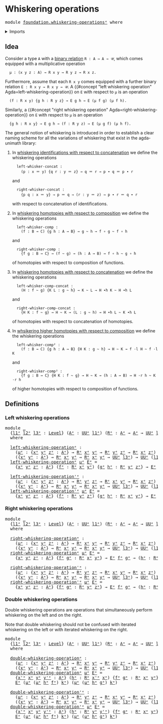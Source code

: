 # Whiskering operations

<pre class="Agda"><a id="34" class="Keyword">module</a> <a id="41" href="foundation.whiskering-operations%25E1%25B5%2589.html" class="Module">foundation.whiskering-operationsᵉ</a> <a id="75" class="Keyword">where</a>
</pre>
<details><summary>Imports</summary>

<pre class="Agda"><a id="131" class="Keyword">open</a> <a id="136" class="Keyword">import</a> <a id="143" href="foundation.universe-levels%25E1%25B5%2589.html" class="Module">foundation.universe-levelsᵉ</a>
</pre>
</details>

## Idea

Consider a type `A` with a [binary relation](foundation.binary-relations.md)
`R : A → A → 𝒰`, which comes equipped with a multiplicative operation

```text
  μ : (x y z : A) → R x y → R y z → R x z.
```

Furthermore, assume that each `R x y` comes equipped with a further binary
relation `E : R x y → R x y → 𝒰`. A
{{#concept "left whiskering operation" Agda=left-whiskering-operation}} on `E`
with respect to `μ` is an operation

```text
  (f : R x y) {g h : R y z} → E g h → E (μ f g) (μ f h).
```

Similarly, a
{{#concept "right whiskering operation" Agda=right-whiskering-operation}} on `E`
with respect to `μ` is an operation

```text
  {g h : R x y} → E g h → (f : R y z) → E (μ g f) (μ h f).
```

The general notion of whiskering is introduced in order to establish a clear
naming scheme for all the variations of whiskering that exist in the
agda-unimath library:

1. In
   [whiskering identifications with respect to concatenation](foundation.whiskering-identifications-concatenation.md)
   we define the whiskering operations

   ```text
     left-whisker-concat :
       (p : x ＝ y) {q r : y ＝ z} → q ＝ r → p ∙ q ＝ p ∙ r
   ```

   and

   ```text
     right-whisker-concat :
       {p q : x ＝ y} → p ＝ q → (r : y ＝ z) → p ∙ r ＝ q ∙ r
   ```

   with respect to concatenation of identifications.

2. In
   [whiskering homotopies with respect to composition](foundation.whiskering-homotopies-composition.md)
   we define the whiskering operations

   ```text
     left-whisker-comp :
       (f : B → C) {g h : A → B} → g ~ h → f ∘ g ~ f ∘ h
   ```

   and

   ```text
     right-whisker-comp :
       {f g : B → C} → (f ~ g) → (h : A → B) → f ∘ h ~ g ∘ h
   ```

   of homotopies with respect to composition of functions.

3. In
   [whiskering homotopies with respect to concatenation](foundation.whiskering-homotopies-concatenation.md)
   we define the whiskering operations

   ```text
     left-whisker-comp-concat :
       (H : f ~ g) {K L : g ~ h} → K ~ L → H ∙h K ~ H ∙h L
   ```

   and

   ```text
     right-whisker-comp-concat :
       {H K : f ~ g} → H ~ K → (L : g ~ h) → H ∙h L ~ K ∙h L
   ```

   of homotopies with respect to concatenation of homotopies.

4. In
   [whsikering higher homotopies with respect to composition](foundation.whiskering-higher-homotopies-composition.md)
   we define the whiskering operations

   ```text
     left-whisker-comp² :
       (f : B → C) {g h : A → B} {H K : g ~ h} → H ~ K → f ·l H ~ f ·l K
   ```

   and

   ```text
     right-whisker-comp² :
       {f g : B → C} {H K : f ~ g} → H ~ K → (h : A → B) → H ·r h ~ K ·r h
   ```

   of higher homotopies with respect to composition of functions.

## Definitions

### Left whiskering operations

<pre class="Agda"><a id="2912" class="Keyword">module</a> <a id="2919" href="foundation.whiskering-operations%25E1%25B5%2589.html#2919" class="Module">_</a>
  <a id="2923" class="Symbol">{</a><a id="2924" href="foundation.whiskering-operations%25E1%25B5%2589.html#2924" class="Bound">l1ᵉ</a> <a id="2928" href="foundation.whiskering-operations%25E1%25B5%2589.html#2928" class="Bound">l2ᵉ</a> <a id="2932" href="foundation.whiskering-operations%25E1%25B5%2589.html#2932" class="Bound">l3ᵉ</a> <a id="2936" class="Symbol">:</a> <a id="2938" href="Agda.Primitive.html#742" class="Postulate">Level</a><a id="2943" class="Symbol">}</a> <a id="2945" class="Symbol">(</a><a id="2946" href="foundation.whiskering-operations%25E1%25B5%2589.html#2946" class="Bound">Aᵉ</a> <a id="2949" class="Symbol">:</a> <a id="2951" href="Agda.Primitive.html#429" class="Primitive">UUᵉ</a> <a id="2955" href="foundation.whiskering-operations%25E1%25B5%2589.html#2924" class="Bound">l1ᵉ</a><a id="2958" class="Symbol">)</a> <a id="2960" class="Symbol">(</a><a id="2961" href="foundation.whiskering-operations%25E1%25B5%2589.html#2961" class="Bound">Rᵉ</a> <a id="2964" class="Symbol">:</a> <a id="2966" href="foundation.whiskering-operations%25E1%25B5%2589.html#2946" class="Bound">Aᵉ</a> <a id="2969" class="Symbol">→</a> <a id="2971" href="foundation.whiskering-operations%25E1%25B5%2589.html#2946" class="Bound">Aᵉ</a> <a id="2974" class="Symbol">→</a> <a id="2976" href="Agda.Primitive.html#429" class="Primitive">UUᵉ</a> <a id="2980" href="foundation.whiskering-operations%25E1%25B5%2589.html#2928" class="Bound">l2ᵉ</a><a id="2983" class="Symbol">)</a>
  <a id="2987" class="Keyword">where</a>

  <a id="2996" href="foundation.whiskering-operations%25E1%25B5%2589.html#2996" class="Function">left-whiskering-operationᵉ</a> <a id="3023" class="Symbol">:</a>
    <a id="3029" class="Symbol">(</a><a id="3030" href="foundation.whiskering-operations%25E1%25B5%2589.html#3030" class="Bound">μᵉ</a> <a id="3033" class="Symbol">:</a> <a id="3035" class="Symbol">{</a><a id="3036" href="foundation.whiskering-operations%25E1%25B5%2589.html#3036" class="Bound">xᵉ</a> <a id="3039" href="foundation.whiskering-operations%25E1%25B5%2589.html#3039" class="Bound">yᵉ</a> <a id="3042" href="foundation.whiskering-operations%25E1%25B5%2589.html#3042" class="Bound">zᵉ</a> <a id="3045" class="Symbol">:</a> <a id="3047" href="foundation.whiskering-operations%25E1%25B5%2589.html#2946" class="Bound">Aᵉ</a><a id="3049" class="Symbol">}</a> <a id="3051" class="Symbol">→</a> <a id="3053" href="foundation.whiskering-operations%25E1%25B5%2589.html#2961" class="Bound">Rᵉ</a> <a id="3056" href="foundation.whiskering-operations%25E1%25B5%2589.html#3036" class="Bound">xᵉ</a> <a id="3059" href="foundation.whiskering-operations%25E1%25B5%2589.html#3039" class="Bound">yᵉ</a> <a id="3062" class="Symbol">→</a> <a id="3064" href="foundation.whiskering-operations%25E1%25B5%2589.html#2961" class="Bound">Rᵉ</a> <a id="3067" href="foundation.whiskering-operations%25E1%25B5%2589.html#3039" class="Bound">yᵉ</a> <a id="3070" href="foundation.whiskering-operations%25E1%25B5%2589.html#3042" class="Bound">zᵉ</a> <a id="3073" class="Symbol">→</a> <a id="3075" href="foundation.whiskering-operations%25E1%25B5%2589.html#2961" class="Bound">Rᵉ</a> <a id="3078" href="foundation.whiskering-operations%25E1%25B5%2589.html#3036" class="Bound">xᵉ</a> <a id="3081" href="foundation.whiskering-operations%25E1%25B5%2589.html#3042" class="Bound">zᵉ</a><a id="3083" class="Symbol">)</a> <a id="3085" class="Symbol">→</a>
    <a id="3091" class="Symbol">({</a><a id="3093" href="foundation.whiskering-operations%25E1%25B5%2589.html#3093" class="Bound">xᵉ</a> <a id="3096" href="foundation.whiskering-operations%25E1%25B5%2589.html#3096" class="Bound">yᵉ</a> <a id="3099" class="Symbol">:</a> <a id="3101" href="foundation.whiskering-operations%25E1%25B5%2589.html#2946" class="Bound">Aᵉ</a><a id="3103" class="Symbol">}</a> <a id="3105" class="Symbol">→</a> <a id="3107" href="foundation.whiskering-operations%25E1%25B5%2589.html#2961" class="Bound">Rᵉ</a> <a id="3110" href="foundation.whiskering-operations%25E1%25B5%2589.html#3093" class="Bound">xᵉ</a> <a id="3113" href="foundation.whiskering-operations%25E1%25B5%2589.html#3096" class="Bound">yᵉ</a> <a id="3116" class="Symbol">→</a> <a id="3118" href="foundation.whiskering-operations%25E1%25B5%2589.html#2961" class="Bound">Rᵉ</a> <a id="3121" href="foundation.whiskering-operations%25E1%25B5%2589.html#3093" class="Bound">xᵉ</a> <a id="3124" href="foundation.whiskering-operations%25E1%25B5%2589.html#3096" class="Bound">yᵉ</a> <a id="3127" class="Symbol">→</a> <a id="3129" href="Agda.Primitive.html#429" class="Primitive">UUᵉ</a> <a id="3133" href="foundation.whiskering-operations%25E1%25B5%2589.html#2932" class="Bound">l3ᵉ</a><a id="3136" class="Symbol">)</a> <a id="3138" class="Symbol">→</a> <a id="3140" href="Agda.Primitive.html#429" class="Primitive">UUᵉ</a> <a id="3144" class="Symbol">(</a><a id="3145" href="foundation.whiskering-operations%25E1%25B5%2589.html#2924" class="Bound">l1ᵉ</a> <a id="3149" href="Agda.Primitive.html#961" class="Primitive Operator">⊔</a> <a id="3151" href="foundation.whiskering-operations%25E1%25B5%2589.html#2928" class="Bound">l2ᵉ</a> <a id="3155" href="Agda.Primitive.html#961" class="Primitive Operator">⊔</a> <a id="3157" href="foundation.whiskering-operations%25E1%25B5%2589.html#2932" class="Bound">l3ᵉ</a><a id="3160" class="Symbol">)</a>
  <a id="3164" href="foundation.whiskering-operations%25E1%25B5%2589.html#2996" class="Function">left-whiskering-operationᵉ</a> <a id="3191" href="foundation.whiskering-operations%25E1%25B5%2589.html#3191" class="Bound">μᵉ</a> <a id="3194" href="foundation.whiskering-operations%25E1%25B5%2589.html#3194" class="Bound">Eᵉ</a> <a id="3197" class="Symbol">=</a>
    <a id="3203" class="Symbol">{</a><a id="3204" href="foundation.whiskering-operations%25E1%25B5%2589.html#3204" class="Bound">xᵉ</a> <a id="3207" href="foundation.whiskering-operations%25E1%25B5%2589.html#3207" class="Bound">yᵉ</a> <a id="3210" href="foundation.whiskering-operations%25E1%25B5%2589.html#3210" class="Bound">zᵉ</a> <a id="3213" class="Symbol">:</a> <a id="3215" href="foundation.whiskering-operations%25E1%25B5%2589.html#2946" class="Bound">Aᵉ</a><a id="3217" class="Symbol">}</a> <a id="3219" class="Symbol">(</a><a id="3220" href="foundation.whiskering-operations%25E1%25B5%2589.html#3220" class="Bound">fᵉ</a> <a id="3223" class="Symbol">:</a> <a id="3225" href="foundation.whiskering-operations%25E1%25B5%2589.html#2961" class="Bound">Rᵉ</a> <a id="3228" href="foundation.whiskering-operations%25E1%25B5%2589.html#3204" class="Bound">xᵉ</a> <a id="3231" href="foundation.whiskering-operations%25E1%25B5%2589.html#3207" class="Bound">yᵉ</a><a id="3233" class="Symbol">)</a> <a id="3235" class="Symbol">{</a><a id="3236" href="foundation.whiskering-operations%25E1%25B5%2589.html#3236" class="Bound">gᵉ</a> <a id="3239" href="foundation.whiskering-operations%25E1%25B5%2589.html#3239" class="Bound">hᵉ</a> <a id="3242" class="Symbol">:</a> <a id="3244" href="foundation.whiskering-operations%25E1%25B5%2589.html#2961" class="Bound">Rᵉ</a> <a id="3247" href="foundation.whiskering-operations%25E1%25B5%2589.html#3207" class="Bound">yᵉ</a> <a id="3250" href="foundation.whiskering-operations%25E1%25B5%2589.html#3210" class="Bound">zᵉ</a><a id="3252" class="Symbol">}</a> <a id="3254" class="Symbol">→</a> <a id="3256" href="foundation.whiskering-operations%25E1%25B5%2589.html#3194" class="Bound">Eᵉ</a> <a id="3259" href="foundation.whiskering-operations%25E1%25B5%2589.html#3236" class="Bound">gᵉ</a> <a id="3262" href="foundation.whiskering-operations%25E1%25B5%2589.html#3239" class="Bound">hᵉ</a> <a id="3265" class="Symbol">→</a> <a id="3267" href="foundation.whiskering-operations%25E1%25B5%2589.html#3194" class="Bound">Eᵉ</a> <a id="3270" class="Symbol">(</a><a id="3271" href="foundation.whiskering-operations%25E1%25B5%2589.html#3191" class="Bound">μᵉ</a> <a id="3274" href="foundation.whiskering-operations%25E1%25B5%2589.html#3220" class="Bound">fᵉ</a> <a id="3277" href="foundation.whiskering-operations%25E1%25B5%2589.html#3236" class="Bound">gᵉ</a><a id="3279" class="Symbol">)</a> <a id="3281" class="Symbol">(</a><a id="3282" href="foundation.whiskering-operations%25E1%25B5%2589.html#3191" class="Bound">μᵉ</a> <a id="3285" href="foundation.whiskering-operations%25E1%25B5%2589.html#3220" class="Bound">fᵉ</a> <a id="3288" href="foundation.whiskering-operations%25E1%25B5%2589.html#3239" class="Bound">hᵉ</a><a id="3290" class="Symbol">)</a>

  <a id="3295" href="foundation.whiskering-operations%25E1%25B5%2589.html#3295" class="Function">left-whiskering-operation&#39;ᵉ</a> <a id="3323" class="Symbol">:</a>
    <a id="3329" class="Symbol">(</a><a id="3330" href="foundation.whiskering-operations%25E1%25B5%2589.html#3330" class="Bound">μᵉ</a> <a id="3333" class="Symbol">:</a> <a id="3335" class="Symbol">{</a><a id="3336" href="foundation.whiskering-operations%25E1%25B5%2589.html#3336" class="Bound">xᵉ</a> <a id="3339" href="foundation.whiskering-operations%25E1%25B5%2589.html#3339" class="Bound">yᵉ</a> <a id="3342" href="foundation.whiskering-operations%25E1%25B5%2589.html#3342" class="Bound">zᵉ</a> <a id="3345" class="Symbol">:</a> <a id="3347" href="foundation.whiskering-operations%25E1%25B5%2589.html#2946" class="Bound">Aᵉ</a><a id="3349" class="Symbol">}</a> <a id="3351" class="Symbol">→</a> <a id="3353" href="foundation.whiskering-operations%25E1%25B5%2589.html#2961" class="Bound">Rᵉ</a> <a id="3356" href="foundation.whiskering-operations%25E1%25B5%2589.html#3339" class="Bound">yᵉ</a> <a id="3359" href="foundation.whiskering-operations%25E1%25B5%2589.html#3342" class="Bound">zᵉ</a> <a id="3362" class="Symbol">→</a> <a id="3364" href="foundation.whiskering-operations%25E1%25B5%2589.html#2961" class="Bound">Rᵉ</a> <a id="3367" href="foundation.whiskering-operations%25E1%25B5%2589.html#3336" class="Bound">xᵉ</a> <a id="3370" href="foundation.whiskering-operations%25E1%25B5%2589.html#3339" class="Bound">yᵉ</a> <a id="3373" class="Symbol">→</a> <a id="3375" href="foundation.whiskering-operations%25E1%25B5%2589.html#2961" class="Bound">Rᵉ</a> <a id="3378" href="foundation.whiskering-operations%25E1%25B5%2589.html#3336" class="Bound">xᵉ</a> <a id="3381" href="foundation.whiskering-operations%25E1%25B5%2589.html#3342" class="Bound">zᵉ</a><a id="3383" class="Symbol">)</a> <a id="3385" class="Symbol">→</a>
    <a id="3391" class="Symbol">({</a><a id="3393" href="foundation.whiskering-operations%25E1%25B5%2589.html#3393" class="Bound">xᵉ</a> <a id="3396" href="foundation.whiskering-operations%25E1%25B5%2589.html#3396" class="Bound">yᵉ</a> <a id="3399" class="Symbol">:</a> <a id="3401" href="foundation.whiskering-operations%25E1%25B5%2589.html#2946" class="Bound">Aᵉ</a><a id="3403" class="Symbol">}</a> <a id="3405" class="Symbol">→</a> <a id="3407" href="foundation.whiskering-operations%25E1%25B5%2589.html#2961" class="Bound">Rᵉ</a> <a id="3410" href="foundation.whiskering-operations%25E1%25B5%2589.html#3393" class="Bound">xᵉ</a> <a id="3413" href="foundation.whiskering-operations%25E1%25B5%2589.html#3396" class="Bound">yᵉ</a> <a id="3416" class="Symbol">→</a> <a id="3418" href="foundation.whiskering-operations%25E1%25B5%2589.html#2961" class="Bound">Rᵉ</a> <a id="3421" href="foundation.whiskering-operations%25E1%25B5%2589.html#3393" class="Bound">xᵉ</a> <a id="3424" href="foundation.whiskering-operations%25E1%25B5%2589.html#3396" class="Bound">yᵉ</a> <a id="3427" class="Symbol">→</a> <a id="3429" href="Agda.Primitive.html#429" class="Primitive">UUᵉ</a> <a id="3433" href="foundation.whiskering-operations%25E1%25B5%2589.html#2932" class="Bound">l3ᵉ</a><a id="3436" class="Symbol">)</a> <a id="3438" class="Symbol">→</a> <a id="3440" href="Agda.Primitive.html#429" class="Primitive">UUᵉ</a> <a id="3444" class="Symbol">(</a><a id="3445" href="foundation.whiskering-operations%25E1%25B5%2589.html#2924" class="Bound">l1ᵉ</a> <a id="3449" href="Agda.Primitive.html#961" class="Primitive Operator">⊔</a> <a id="3451" href="foundation.whiskering-operations%25E1%25B5%2589.html#2928" class="Bound">l2ᵉ</a> <a id="3455" href="Agda.Primitive.html#961" class="Primitive Operator">⊔</a> <a id="3457" href="foundation.whiskering-operations%25E1%25B5%2589.html#2932" class="Bound">l3ᵉ</a><a id="3460" class="Symbol">)</a>
  <a id="3464" href="foundation.whiskering-operations%25E1%25B5%2589.html#3295" class="Function">left-whiskering-operation&#39;ᵉ</a> <a id="3492" href="foundation.whiskering-operations%25E1%25B5%2589.html#3492" class="Bound">μᵉ</a> <a id="3495" href="foundation.whiskering-operations%25E1%25B5%2589.html#3495" class="Bound">Eᵉ</a> <a id="3498" class="Symbol">=</a>
    <a id="3504" class="Symbol">{</a><a id="3505" href="foundation.whiskering-operations%25E1%25B5%2589.html#3505" class="Bound">xᵉ</a> <a id="3508" href="foundation.whiskering-operations%25E1%25B5%2589.html#3508" class="Bound">yᵉ</a> <a id="3511" href="foundation.whiskering-operations%25E1%25B5%2589.html#3511" class="Bound">zᵉ</a> <a id="3514" class="Symbol">:</a> <a id="3516" href="foundation.whiskering-operations%25E1%25B5%2589.html#2946" class="Bound">Aᵉ</a><a id="3518" class="Symbol">}</a> <a id="3520" class="Symbol">(</a><a id="3521" href="foundation.whiskering-operations%25E1%25B5%2589.html#3521" class="Bound">fᵉ</a> <a id="3524" class="Symbol">:</a> <a id="3526" href="foundation.whiskering-operations%25E1%25B5%2589.html#2961" class="Bound">Rᵉ</a> <a id="3529" href="foundation.whiskering-operations%25E1%25B5%2589.html#3508" class="Bound">yᵉ</a> <a id="3532" href="foundation.whiskering-operations%25E1%25B5%2589.html#3511" class="Bound">zᵉ</a><a id="3534" class="Symbol">)</a> <a id="3536" class="Symbol">{</a><a id="3537" href="foundation.whiskering-operations%25E1%25B5%2589.html#3537" class="Bound">gᵉ</a> <a id="3540" href="foundation.whiskering-operations%25E1%25B5%2589.html#3540" class="Bound">hᵉ</a> <a id="3543" class="Symbol">:</a> <a id="3545" href="foundation.whiskering-operations%25E1%25B5%2589.html#2961" class="Bound">Rᵉ</a> <a id="3548" href="foundation.whiskering-operations%25E1%25B5%2589.html#3505" class="Bound">xᵉ</a> <a id="3551" href="foundation.whiskering-operations%25E1%25B5%2589.html#3508" class="Bound">yᵉ</a><a id="3553" class="Symbol">}</a> <a id="3555" class="Symbol">→</a> <a id="3557" href="foundation.whiskering-operations%25E1%25B5%2589.html#3495" class="Bound">Eᵉ</a> <a id="3560" href="foundation.whiskering-operations%25E1%25B5%2589.html#3537" class="Bound">gᵉ</a> <a id="3563" href="foundation.whiskering-operations%25E1%25B5%2589.html#3540" class="Bound">hᵉ</a> <a id="3566" class="Symbol">→</a> <a id="3568" href="foundation.whiskering-operations%25E1%25B5%2589.html#3495" class="Bound">Eᵉ</a> <a id="3571" class="Symbol">(</a><a id="3572" href="foundation.whiskering-operations%25E1%25B5%2589.html#3492" class="Bound">μᵉ</a> <a id="3575" href="foundation.whiskering-operations%25E1%25B5%2589.html#3521" class="Bound">fᵉ</a> <a id="3578" href="foundation.whiskering-operations%25E1%25B5%2589.html#3537" class="Bound">gᵉ</a><a id="3580" class="Symbol">)</a> <a id="3582" class="Symbol">(</a><a id="3583" href="foundation.whiskering-operations%25E1%25B5%2589.html#3492" class="Bound">μᵉ</a> <a id="3586" href="foundation.whiskering-operations%25E1%25B5%2589.html#3521" class="Bound">fᵉ</a> <a id="3589" href="foundation.whiskering-operations%25E1%25B5%2589.html#3540" class="Bound">hᵉ</a><a id="3591" class="Symbol">)</a>
</pre>
### Right whiskering operations

<pre class="Agda"><a id="3639" class="Keyword">module</a> <a id="3646" href="foundation.whiskering-operations%25E1%25B5%2589.html#3646" class="Module">_</a>
  <a id="3650" class="Symbol">{</a><a id="3651" href="foundation.whiskering-operations%25E1%25B5%2589.html#3651" class="Bound">l1ᵉ</a> <a id="3655" href="foundation.whiskering-operations%25E1%25B5%2589.html#3655" class="Bound">l2ᵉ</a> <a id="3659" href="foundation.whiskering-operations%25E1%25B5%2589.html#3659" class="Bound">l3ᵉ</a> <a id="3663" class="Symbol">:</a> <a id="3665" href="Agda.Primitive.html#742" class="Postulate">Level</a><a id="3670" class="Symbol">}</a> <a id="3672" class="Symbol">(</a><a id="3673" href="foundation.whiskering-operations%25E1%25B5%2589.html#3673" class="Bound">Aᵉ</a> <a id="3676" class="Symbol">:</a> <a id="3678" href="Agda.Primitive.html#429" class="Primitive">UUᵉ</a> <a id="3682" href="foundation.whiskering-operations%25E1%25B5%2589.html#3651" class="Bound">l1ᵉ</a><a id="3685" class="Symbol">)</a> <a id="3687" class="Symbol">(</a><a id="3688" href="foundation.whiskering-operations%25E1%25B5%2589.html#3688" class="Bound">Rᵉ</a> <a id="3691" class="Symbol">:</a> <a id="3693" href="foundation.whiskering-operations%25E1%25B5%2589.html#3673" class="Bound">Aᵉ</a> <a id="3696" class="Symbol">→</a> <a id="3698" href="foundation.whiskering-operations%25E1%25B5%2589.html#3673" class="Bound">Aᵉ</a> <a id="3701" class="Symbol">→</a> <a id="3703" href="Agda.Primitive.html#429" class="Primitive">UUᵉ</a> <a id="3707" href="foundation.whiskering-operations%25E1%25B5%2589.html#3655" class="Bound">l2ᵉ</a><a id="3710" class="Symbol">)</a>
  <a id="3714" class="Keyword">where</a>

  <a id="3723" href="foundation.whiskering-operations%25E1%25B5%2589.html#3723" class="Function">right-whiskering-operationᵉ</a> <a id="3751" class="Symbol">:</a>
    <a id="3757" class="Symbol">(</a><a id="3758" href="foundation.whiskering-operations%25E1%25B5%2589.html#3758" class="Bound">μᵉ</a> <a id="3761" class="Symbol">:</a> <a id="3763" class="Symbol">{</a><a id="3764" href="foundation.whiskering-operations%25E1%25B5%2589.html#3764" class="Bound">xᵉ</a> <a id="3767" href="foundation.whiskering-operations%25E1%25B5%2589.html#3767" class="Bound">yᵉ</a> <a id="3770" href="foundation.whiskering-operations%25E1%25B5%2589.html#3770" class="Bound">zᵉ</a> <a id="3773" class="Symbol">:</a> <a id="3775" href="foundation.whiskering-operations%25E1%25B5%2589.html#3673" class="Bound">Aᵉ</a><a id="3777" class="Symbol">}</a> <a id="3779" class="Symbol">→</a> <a id="3781" href="foundation.whiskering-operations%25E1%25B5%2589.html#3688" class="Bound">Rᵉ</a> <a id="3784" href="foundation.whiskering-operations%25E1%25B5%2589.html#3764" class="Bound">xᵉ</a> <a id="3787" href="foundation.whiskering-operations%25E1%25B5%2589.html#3767" class="Bound">yᵉ</a> <a id="3790" class="Symbol">→</a> <a id="3792" href="foundation.whiskering-operations%25E1%25B5%2589.html#3688" class="Bound">Rᵉ</a> <a id="3795" href="foundation.whiskering-operations%25E1%25B5%2589.html#3767" class="Bound">yᵉ</a> <a id="3798" href="foundation.whiskering-operations%25E1%25B5%2589.html#3770" class="Bound">zᵉ</a> <a id="3801" class="Symbol">→</a> <a id="3803" href="foundation.whiskering-operations%25E1%25B5%2589.html#3688" class="Bound">Rᵉ</a> <a id="3806" href="foundation.whiskering-operations%25E1%25B5%2589.html#3764" class="Bound">xᵉ</a> <a id="3809" href="foundation.whiskering-operations%25E1%25B5%2589.html#3770" class="Bound">zᵉ</a><a id="3811" class="Symbol">)</a> <a id="3813" class="Symbol">→</a>
    <a id="3819" class="Symbol">({</a><a id="3821" href="foundation.whiskering-operations%25E1%25B5%2589.html#3821" class="Bound">xᵉ</a> <a id="3824" href="foundation.whiskering-operations%25E1%25B5%2589.html#3824" class="Bound">yᵉ</a> <a id="3827" class="Symbol">:</a> <a id="3829" href="foundation.whiskering-operations%25E1%25B5%2589.html#3673" class="Bound">Aᵉ</a><a id="3831" class="Symbol">}</a> <a id="3833" class="Symbol">→</a> <a id="3835" href="foundation.whiskering-operations%25E1%25B5%2589.html#3688" class="Bound">Rᵉ</a> <a id="3838" href="foundation.whiskering-operations%25E1%25B5%2589.html#3821" class="Bound">xᵉ</a> <a id="3841" href="foundation.whiskering-operations%25E1%25B5%2589.html#3824" class="Bound">yᵉ</a> <a id="3844" class="Symbol">→</a> <a id="3846" href="foundation.whiskering-operations%25E1%25B5%2589.html#3688" class="Bound">Rᵉ</a> <a id="3849" href="foundation.whiskering-operations%25E1%25B5%2589.html#3821" class="Bound">xᵉ</a> <a id="3852" href="foundation.whiskering-operations%25E1%25B5%2589.html#3824" class="Bound">yᵉ</a> <a id="3855" class="Symbol">→</a> <a id="3857" href="Agda.Primitive.html#429" class="Primitive">UUᵉ</a> <a id="3861" href="foundation.whiskering-operations%25E1%25B5%2589.html#3659" class="Bound">l3ᵉ</a><a id="3864" class="Symbol">)</a> <a id="3866" class="Symbol">→</a> <a id="3868" href="Agda.Primitive.html#429" class="Primitive">UUᵉ</a> <a id="3872" class="Symbol">(</a><a id="3873" href="foundation.whiskering-operations%25E1%25B5%2589.html#3651" class="Bound">l1ᵉ</a> <a id="3877" href="Agda.Primitive.html#961" class="Primitive Operator">⊔</a> <a id="3879" href="foundation.whiskering-operations%25E1%25B5%2589.html#3655" class="Bound">l2ᵉ</a> <a id="3883" href="Agda.Primitive.html#961" class="Primitive Operator">⊔</a> <a id="3885" href="foundation.whiskering-operations%25E1%25B5%2589.html#3659" class="Bound">l3ᵉ</a><a id="3888" class="Symbol">)</a>
  <a id="3892" href="foundation.whiskering-operations%25E1%25B5%2589.html#3723" class="Function">right-whiskering-operationᵉ</a> <a id="3920" href="foundation.whiskering-operations%25E1%25B5%2589.html#3920" class="Bound">μᵉ</a> <a id="3923" href="foundation.whiskering-operations%25E1%25B5%2589.html#3923" class="Bound">Eᵉ</a> <a id="3926" class="Symbol">=</a>
    <a id="3932" class="Symbol">{</a><a id="3933" href="foundation.whiskering-operations%25E1%25B5%2589.html#3933" class="Bound">xᵉ</a> <a id="3936" href="foundation.whiskering-operations%25E1%25B5%2589.html#3936" class="Bound">yᵉ</a> <a id="3939" href="foundation.whiskering-operations%25E1%25B5%2589.html#3939" class="Bound">zᵉ</a> <a id="3942" class="Symbol">:</a> <a id="3944" href="foundation.whiskering-operations%25E1%25B5%2589.html#3673" class="Bound">Aᵉ</a><a id="3946" class="Symbol">}</a> <a id="3948" class="Symbol">{</a><a id="3949" href="foundation.whiskering-operations%25E1%25B5%2589.html#3949" class="Bound">fᵉ</a> <a id="3952" href="foundation.whiskering-operations%25E1%25B5%2589.html#3952" class="Bound">gᵉ</a> <a id="3955" class="Symbol">:</a> <a id="3957" href="foundation.whiskering-operations%25E1%25B5%2589.html#3688" class="Bound">Rᵉ</a> <a id="3960" href="foundation.whiskering-operations%25E1%25B5%2589.html#3933" class="Bound">xᵉ</a> <a id="3963" href="foundation.whiskering-operations%25E1%25B5%2589.html#3936" class="Bound">yᵉ</a><a id="3965" class="Symbol">}</a> <a id="3967" class="Symbol">→</a> <a id="3969" href="foundation.whiskering-operations%25E1%25B5%2589.html#3923" class="Bound">Eᵉ</a> <a id="3972" href="foundation.whiskering-operations%25E1%25B5%2589.html#3949" class="Bound">fᵉ</a> <a id="3975" href="foundation.whiskering-operations%25E1%25B5%2589.html#3952" class="Bound">gᵉ</a> <a id="3978" class="Symbol">→</a> <a id="3980" class="Symbol">(</a><a id="3981" href="foundation.whiskering-operations%25E1%25B5%2589.html#3981" class="Bound">hᵉ</a> <a id="3984" class="Symbol">:</a> <a id="3986" href="foundation.whiskering-operations%25E1%25B5%2589.html#3688" class="Bound">Rᵉ</a> <a id="3989" href="foundation.whiskering-operations%25E1%25B5%2589.html#3936" class="Bound">yᵉ</a> <a id="3992" href="foundation.whiskering-operations%25E1%25B5%2589.html#3939" class="Bound">zᵉ</a><a id="3994" class="Symbol">)</a> <a id="3996" class="Symbol">→</a> <a id="3998" href="foundation.whiskering-operations%25E1%25B5%2589.html#3923" class="Bound">Eᵉ</a> <a id="4001" class="Symbol">(</a><a id="4002" href="foundation.whiskering-operations%25E1%25B5%2589.html#3920" class="Bound">μᵉ</a> <a id="4005" href="foundation.whiskering-operations%25E1%25B5%2589.html#3949" class="Bound">fᵉ</a> <a id="4008" href="foundation.whiskering-operations%25E1%25B5%2589.html#3981" class="Bound">hᵉ</a><a id="4010" class="Symbol">)</a> <a id="4012" class="Symbol">(</a><a id="4013" href="foundation.whiskering-operations%25E1%25B5%2589.html#3920" class="Bound">μᵉ</a> <a id="4016" href="foundation.whiskering-operations%25E1%25B5%2589.html#3952" class="Bound">gᵉ</a> <a id="4019" href="foundation.whiskering-operations%25E1%25B5%2589.html#3981" class="Bound">hᵉ</a><a id="4021" class="Symbol">)</a>

  <a id="4026" href="foundation.whiskering-operations%25E1%25B5%2589.html#4026" class="Function">right-whiskering-operation&#39;ᵉ</a> <a id="4055" class="Symbol">:</a>
    <a id="4061" class="Symbol">(</a><a id="4062" href="foundation.whiskering-operations%25E1%25B5%2589.html#4062" class="Bound">μᵉ</a> <a id="4065" class="Symbol">:</a> <a id="4067" class="Symbol">{</a><a id="4068" href="foundation.whiskering-operations%25E1%25B5%2589.html#4068" class="Bound">xᵉ</a> <a id="4071" href="foundation.whiskering-operations%25E1%25B5%2589.html#4071" class="Bound">yᵉ</a> <a id="4074" href="foundation.whiskering-operations%25E1%25B5%2589.html#4074" class="Bound">zᵉ</a> <a id="4077" class="Symbol">:</a> <a id="4079" href="foundation.whiskering-operations%25E1%25B5%2589.html#3673" class="Bound">Aᵉ</a><a id="4081" class="Symbol">}</a> <a id="4083" class="Symbol">→</a> <a id="4085" href="foundation.whiskering-operations%25E1%25B5%2589.html#3688" class="Bound">Rᵉ</a> <a id="4088" href="foundation.whiskering-operations%25E1%25B5%2589.html#4071" class="Bound">yᵉ</a> <a id="4091" href="foundation.whiskering-operations%25E1%25B5%2589.html#4074" class="Bound">zᵉ</a> <a id="4094" class="Symbol">→</a> <a id="4096" href="foundation.whiskering-operations%25E1%25B5%2589.html#3688" class="Bound">Rᵉ</a> <a id="4099" href="foundation.whiskering-operations%25E1%25B5%2589.html#4068" class="Bound">xᵉ</a> <a id="4102" href="foundation.whiskering-operations%25E1%25B5%2589.html#4071" class="Bound">yᵉ</a> <a id="4105" class="Symbol">→</a> <a id="4107" href="foundation.whiskering-operations%25E1%25B5%2589.html#3688" class="Bound">Rᵉ</a> <a id="4110" href="foundation.whiskering-operations%25E1%25B5%2589.html#4068" class="Bound">xᵉ</a> <a id="4113" href="foundation.whiskering-operations%25E1%25B5%2589.html#4074" class="Bound">zᵉ</a><a id="4115" class="Symbol">)</a> <a id="4117" class="Symbol">→</a>
    <a id="4123" class="Symbol">({</a><a id="4125" href="foundation.whiskering-operations%25E1%25B5%2589.html#4125" class="Bound">xᵉ</a> <a id="4128" href="foundation.whiskering-operations%25E1%25B5%2589.html#4128" class="Bound">yᵉ</a> <a id="4131" class="Symbol">:</a> <a id="4133" href="foundation.whiskering-operations%25E1%25B5%2589.html#3673" class="Bound">Aᵉ</a><a id="4135" class="Symbol">}</a> <a id="4137" class="Symbol">→</a> <a id="4139" href="foundation.whiskering-operations%25E1%25B5%2589.html#3688" class="Bound">Rᵉ</a> <a id="4142" href="foundation.whiskering-operations%25E1%25B5%2589.html#4125" class="Bound">xᵉ</a> <a id="4145" href="foundation.whiskering-operations%25E1%25B5%2589.html#4128" class="Bound">yᵉ</a> <a id="4148" class="Symbol">→</a> <a id="4150" href="foundation.whiskering-operations%25E1%25B5%2589.html#3688" class="Bound">Rᵉ</a> <a id="4153" href="foundation.whiskering-operations%25E1%25B5%2589.html#4125" class="Bound">xᵉ</a> <a id="4156" href="foundation.whiskering-operations%25E1%25B5%2589.html#4128" class="Bound">yᵉ</a> <a id="4159" class="Symbol">→</a> <a id="4161" href="Agda.Primitive.html#429" class="Primitive">UUᵉ</a> <a id="4165" href="foundation.whiskering-operations%25E1%25B5%2589.html#3659" class="Bound">l3ᵉ</a><a id="4168" class="Symbol">)</a> <a id="4170" class="Symbol">→</a> <a id="4172" href="Agda.Primitive.html#429" class="Primitive">UUᵉ</a> <a id="4176" class="Symbol">(</a><a id="4177" href="foundation.whiskering-operations%25E1%25B5%2589.html#3651" class="Bound">l1ᵉ</a> <a id="4181" href="Agda.Primitive.html#961" class="Primitive Operator">⊔</a> <a id="4183" href="foundation.whiskering-operations%25E1%25B5%2589.html#3655" class="Bound">l2ᵉ</a> <a id="4187" href="Agda.Primitive.html#961" class="Primitive Operator">⊔</a> <a id="4189" href="foundation.whiskering-operations%25E1%25B5%2589.html#3659" class="Bound">l3ᵉ</a><a id="4192" class="Symbol">)</a>
  <a id="4196" href="foundation.whiskering-operations%25E1%25B5%2589.html#4026" class="Function">right-whiskering-operation&#39;ᵉ</a> <a id="4225" href="foundation.whiskering-operations%25E1%25B5%2589.html#4225" class="Bound">μᵉ</a> <a id="4228" href="foundation.whiskering-operations%25E1%25B5%2589.html#4228" class="Bound">Eᵉ</a> <a id="4231" class="Symbol">=</a>
    <a id="4237" class="Symbol">{</a><a id="4238" href="foundation.whiskering-operations%25E1%25B5%2589.html#4238" class="Bound">xᵉ</a> <a id="4241" href="foundation.whiskering-operations%25E1%25B5%2589.html#4241" class="Bound">yᵉ</a> <a id="4244" href="foundation.whiskering-operations%25E1%25B5%2589.html#4244" class="Bound">zᵉ</a> <a id="4247" class="Symbol">:</a> <a id="4249" href="foundation.whiskering-operations%25E1%25B5%2589.html#3673" class="Bound">Aᵉ</a><a id="4251" class="Symbol">}</a> <a id="4253" class="Symbol">{</a><a id="4254" href="foundation.whiskering-operations%25E1%25B5%2589.html#4254" class="Bound">fᵉ</a> <a id="4257" href="foundation.whiskering-operations%25E1%25B5%2589.html#4257" class="Bound">gᵉ</a> <a id="4260" class="Symbol">:</a> <a id="4262" href="foundation.whiskering-operations%25E1%25B5%2589.html#3688" class="Bound">Rᵉ</a> <a id="4265" href="foundation.whiskering-operations%25E1%25B5%2589.html#4241" class="Bound">yᵉ</a> <a id="4268" href="foundation.whiskering-operations%25E1%25B5%2589.html#4244" class="Bound">zᵉ</a><a id="4270" class="Symbol">}</a> <a id="4272" class="Symbol">→</a> <a id="4274" href="foundation.whiskering-operations%25E1%25B5%2589.html#4228" class="Bound">Eᵉ</a> <a id="4277" href="foundation.whiskering-operations%25E1%25B5%2589.html#4254" class="Bound">fᵉ</a> <a id="4280" href="foundation.whiskering-operations%25E1%25B5%2589.html#4257" class="Bound">gᵉ</a> <a id="4283" class="Symbol">→</a> <a id="4285" class="Symbol">(</a><a id="4286" href="foundation.whiskering-operations%25E1%25B5%2589.html#4286" class="Bound">hᵉ</a> <a id="4289" class="Symbol">:</a> <a id="4291" href="foundation.whiskering-operations%25E1%25B5%2589.html#3688" class="Bound">Rᵉ</a> <a id="4294" href="foundation.whiskering-operations%25E1%25B5%2589.html#4238" class="Bound">xᵉ</a> <a id="4297" href="foundation.whiskering-operations%25E1%25B5%2589.html#4241" class="Bound">yᵉ</a><a id="4299" class="Symbol">)</a> <a id="4301" class="Symbol">→</a> <a id="4303" href="foundation.whiskering-operations%25E1%25B5%2589.html#4228" class="Bound">Eᵉ</a> <a id="4306" class="Symbol">(</a><a id="4307" href="foundation.whiskering-operations%25E1%25B5%2589.html#4225" class="Bound">μᵉ</a> <a id="4310" href="foundation.whiskering-operations%25E1%25B5%2589.html#4254" class="Bound">fᵉ</a> <a id="4313" href="foundation.whiskering-operations%25E1%25B5%2589.html#4286" class="Bound">hᵉ</a><a id="4315" class="Symbol">)</a> <a id="4317" class="Symbol">(</a><a id="4318" href="foundation.whiskering-operations%25E1%25B5%2589.html#4225" class="Bound">μᵉ</a> <a id="4321" href="foundation.whiskering-operations%25E1%25B5%2589.html#4257" class="Bound">gᵉ</a> <a id="4324" href="foundation.whiskering-operations%25E1%25B5%2589.html#4286" class="Bound">hᵉ</a><a id="4326" class="Symbol">)</a>
</pre>
### Double whiskering operations

Double whiskering operations are operations that simultaneously perform
whiskering on the left and on the right.

Note that double whiskering should not be confused with iterated whiskering on
the left or with iterated whiskering on the right.

<pre class="Agda"><a id="4620" class="Keyword">module</a> <a id="4627" href="foundation.whiskering-operations%25E1%25B5%2589.html#4627" class="Module">_</a>
  <a id="4631" class="Symbol">{</a><a id="4632" href="foundation.whiskering-operations%25E1%25B5%2589.html#4632" class="Bound">l1ᵉ</a> <a id="4636" href="foundation.whiskering-operations%25E1%25B5%2589.html#4636" class="Bound">l2ᵉ</a> <a id="4640" href="foundation.whiskering-operations%25E1%25B5%2589.html#4640" class="Bound">l3ᵉ</a> <a id="4644" class="Symbol">:</a> <a id="4646" href="Agda.Primitive.html#742" class="Postulate">Level</a><a id="4651" class="Symbol">}</a> <a id="4653" class="Symbol">(</a><a id="4654" href="foundation.whiskering-operations%25E1%25B5%2589.html#4654" class="Bound">Aᵉ</a> <a id="4657" class="Symbol">:</a> <a id="4659" href="Agda.Primitive.html#429" class="Primitive">UUᵉ</a> <a id="4663" href="foundation.whiskering-operations%25E1%25B5%2589.html#4632" class="Bound">l1ᵉ</a><a id="4666" class="Symbol">)</a> <a id="4668" class="Symbol">(</a><a id="4669" href="foundation.whiskering-operations%25E1%25B5%2589.html#4669" class="Bound">Rᵉ</a> <a id="4672" class="Symbol">:</a> <a id="4674" href="foundation.whiskering-operations%25E1%25B5%2589.html#4654" class="Bound">Aᵉ</a> <a id="4677" class="Symbol">→</a> <a id="4679" href="foundation.whiskering-operations%25E1%25B5%2589.html#4654" class="Bound">Aᵉ</a> <a id="4682" class="Symbol">→</a> <a id="4684" href="Agda.Primitive.html#429" class="Primitive">UUᵉ</a> <a id="4688" href="foundation.whiskering-operations%25E1%25B5%2589.html#4636" class="Bound">l2ᵉ</a><a id="4691" class="Symbol">)</a>
  <a id="4695" class="Keyword">where</a>

  <a id="4704" href="foundation.whiskering-operations%25E1%25B5%2589.html#4704" class="Function">double-whiskering-operationᵉ</a> <a id="4733" class="Symbol">:</a>
    <a id="4739" class="Symbol">(</a><a id="4740" href="foundation.whiskering-operations%25E1%25B5%2589.html#4740" class="Bound">μᵉ</a> <a id="4743" class="Symbol">:</a> <a id="4745" class="Symbol">{</a><a id="4746" href="foundation.whiskering-operations%25E1%25B5%2589.html#4746" class="Bound">xᵉ</a> <a id="4749" href="foundation.whiskering-operations%25E1%25B5%2589.html#4749" class="Bound">yᵉ</a> <a id="4752" href="foundation.whiskering-operations%25E1%25B5%2589.html#4752" class="Bound">zᵉ</a> <a id="4755" class="Symbol">:</a> <a id="4757" href="foundation.whiskering-operations%25E1%25B5%2589.html#4654" class="Bound">Aᵉ</a><a id="4759" class="Symbol">}</a> <a id="4761" class="Symbol">→</a> <a id="4763" href="foundation.whiskering-operations%25E1%25B5%2589.html#4669" class="Bound">Rᵉ</a> <a id="4766" href="foundation.whiskering-operations%25E1%25B5%2589.html#4746" class="Bound">xᵉ</a> <a id="4769" href="foundation.whiskering-operations%25E1%25B5%2589.html#4749" class="Bound">yᵉ</a> <a id="4772" class="Symbol">→</a> <a id="4774" href="foundation.whiskering-operations%25E1%25B5%2589.html#4669" class="Bound">Rᵉ</a> <a id="4777" href="foundation.whiskering-operations%25E1%25B5%2589.html#4749" class="Bound">yᵉ</a> <a id="4780" href="foundation.whiskering-operations%25E1%25B5%2589.html#4752" class="Bound">zᵉ</a> <a id="4783" class="Symbol">→</a> <a id="4785" href="foundation.whiskering-operations%25E1%25B5%2589.html#4669" class="Bound">Rᵉ</a> <a id="4788" href="foundation.whiskering-operations%25E1%25B5%2589.html#4746" class="Bound">xᵉ</a> <a id="4791" href="foundation.whiskering-operations%25E1%25B5%2589.html#4752" class="Bound">zᵉ</a><a id="4793" class="Symbol">)</a> <a id="4795" class="Symbol">→</a>
    <a id="4801" class="Symbol">({</a><a id="4803" href="foundation.whiskering-operations%25E1%25B5%2589.html#4803" class="Bound">xᵉ</a> <a id="4806" href="foundation.whiskering-operations%25E1%25B5%2589.html#4806" class="Bound">yᵉ</a> <a id="4809" class="Symbol">:</a> <a id="4811" href="foundation.whiskering-operations%25E1%25B5%2589.html#4654" class="Bound">Aᵉ</a><a id="4813" class="Symbol">}</a> <a id="4815" class="Symbol">→</a> <a id="4817" href="foundation.whiskering-operations%25E1%25B5%2589.html#4669" class="Bound">Rᵉ</a> <a id="4820" href="foundation.whiskering-operations%25E1%25B5%2589.html#4803" class="Bound">xᵉ</a> <a id="4823" href="foundation.whiskering-operations%25E1%25B5%2589.html#4806" class="Bound">yᵉ</a> <a id="4826" class="Symbol">→</a> <a id="4828" href="foundation.whiskering-operations%25E1%25B5%2589.html#4669" class="Bound">Rᵉ</a> <a id="4831" href="foundation.whiskering-operations%25E1%25B5%2589.html#4803" class="Bound">xᵉ</a> <a id="4834" href="foundation.whiskering-operations%25E1%25B5%2589.html#4806" class="Bound">yᵉ</a> <a id="4837" class="Symbol">→</a> <a id="4839" href="Agda.Primitive.html#429" class="Primitive">UUᵉ</a> <a id="4843" href="foundation.whiskering-operations%25E1%25B5%2589.html#4640" class="Bound">l3ᵉ</a><a id="4846" class="Symbol">)</a> <a id="4848" class="Symbol">→</a> <a id="4850" href="Agda.Primitive.html#429" class="Primitive">UUᵉ</a> <a id="4854" class="Symbol">(</a><a id="4855" href="foundation.whiskering-operations%25E1%25B5%2589.html#4632" class="Bound">l1ᵉ</a> <a id="4859" href="Agda.Primitive.html#961" class="Primitive Operator">⊔</a> <a id="4861" href="foundation.whiskering-operations%25E1%25B5%2589.html#4636" class="Bound">l2ᵉ</a> <a id="4865" href="Agda.Primitive.html#961" class="Primitive Operator">⊔</a> <a id="4867" href="foundation.whiskering-operations%25E1%25B5%2589.html#4640" class="Bound">l3ᵉ</a><a id="4870" class="Symbol">)</a>
  <a id="4874" href="foundation.whiskering-operations%25E1%25B5%2589.html#4704" class="Function">double-whiskering-operationᵉ</a> <a id="4903" href="foundation.whiskering-operations%25E1%25B5%2589.html#4903" class="Bound">μᵉ</a> <a id="4906" href="foundation.whiskering-operations%25E1%25B5%2589.html#4906" class="Bound">Eᵉ</a> <a id="4909" class="Symbol">=</a>
    <a id="4915" class="Symbol">{</a><a id="4916" href="foundation.whiskering-operations%25E1%25B5%2589.html#4916" class="Bound">x&#39;ᵉ</a> <a id="4920" href="foundation.whiskering-operations%25E1%25B5%2589.html#4920" class="Bound">xᵉ</a> <a id="4923" href="foundation.whiskering-operations%25E1%25B5%2589.html#4923" class="Bound">yᵉ</a> <a id="4926" href="foundation.whiskering-operations%25E1%25B5%2589.html#4926" class="Bound">y&#39;ᵉ</a> <a id="4930" class="Symbol">:</a> <a id="4932" href="foundation.whiskering-operations%25E1%25B5%2589.html#4654" class="Bound">Aᵉ</a><a id="4934" class="Symbol">}</a> <a id="4936" class="Symbol">(</a><a id="4937" href="foundation.whiskering-operations%25E1%25B5%2589.html#4937" class="Bound">hᵉ</a> <a id="4940" class="Symbol">:</a> <a id="4942" href="foundation.whiskering-operations%25E1%25B5%2589.html#4669" class="Bound">Rᵉ</a> <a id="4945" href="foundation.whiskering-operations%25E1%25B5%2589.html#4916" class="Bound">x&#39;ᵉ</a> <a id="4949" href="foundation.whiskering-operations%25E1%25B5%2589.html#4920" class="Bound">xᵉ</a><a id="4951" class="Symbol">)</a> <a id="4953" class="Symbol">{</a><a id="4954" href="foundation.whiskering-operations%25E1%25B5%2589.html#4954" class="Bound">fᵉ</a> <a id="4957" href="foundation.whiskering-operations%25E1%25B5%2589.html#4957" class="Bound">gᵉ</a> <a id="4960" class="Symbol">:</a> <a id="4962" href="foundation.whiskering-operations%25E1%25B5%2589.html#4669" class="Bound">Rᵉ</a> <a id="4965" href="foundation.whiskering-operations%25E1%25B5%2589.html#4920" class="Bound">xᵉ</a> <a id="4968" href="foundation.whiskering-operations%25E1%25B5%2589.html#4923" class="Bound">yᵉ</a><a id="4970" class="Symbol">}</a> <a id="4972" class="Symbol">(</a><a id="4973" href="foundation.whiskering-operations%25E1%25B5%2589.html#4973" class="Bound">eᵉ</a> <a id="4976" class="Symbol">:</a> <a id="4978" href="foundation.whiskering-operations%25E1%25B5%2589.html#4906" class="Bound">Eᵉ</a> <a id="4981" href="foundation.whiskering-operations%25E1%25B5%2589.html#4954" class="Bound">fᵉ</a> <a id="4984" href="foundation.whiskering-operations%25E1%25B5%2589.html#4957" class="Bound">gᵉ</a><a id="4986" class="Symbol">)</a> <a id="4988" class="Symbol">(</a><a id="4989" href="foundation.whiskering-operations%25E1%25B5%2589.html#4989" class="Bound">kᵉ</a> <a id="4992" class="Symbol">:</a> <a id="4994" href="foundation.whiskering-operations%25E1%25B5%2589.html#4669" class="Bound">Rᵉ</a> <a id="4997" href="foundation.whiskering-operations%25E1%25B5%2589.html#4923" class="Bound">yᵉ</a> <a id="5000" href="foundation.whiskering-operations%25E1%25B5%2589.html#4926" class="Bound">y&#39;ᵉ</a><a id="5003" class="Symbol">)</a> <a id="5005" class="Symbol">→</a>
    <a id="5011" href="foundation.whiskering-operations%25E1%25B5%2589.html#4906" class="Bound">Eᵉ</a> <a id="5014" class="Symbol">(</a><a id="5015" href="foundation.whiskering-operations%25E1%25B5%2589.html#4903" class="Bound">μᵉ</a> <a id="5018" class="Symbol">(</a><a id="5019" href="foundation.whiskering-operations%25E1%25B5%2589.html#4903" class="Bound">μᵉ</a> <a id="5022" href="foundation.whiskering-operations%25E1%25B5%2589.html#4937" class="Bound">hᵉ</a> <a id="5025" href="foundation.whiskering-operations%25E1%25B5%2589.html#4954" class="Bound">fᵉ</a><a id="5027" class="Symbol">)</a> <a id="5029" href="foundation.whiskering-operations%25E1%25B5%2589.html#4989" class="Bound">kᵉ</a><a id="5031" class="Symbol">)</a> <a id="5033" class="Symbol">(</a><a id="5034" href="foundation.whiskering-operations%25E1%25B5%2589.html#4903" class="Bound">μᵉ</a> <a id="5037" class="Symbol">(</a><a id="5038" href="foundation.whiskering-operations%25E1%25B5%2589.html#4903" class="Bound">μᵉ</a> <a id="5041" href="foundation.whiskering-operations%25E1%25B5%2589.html#4937" class="Bound">hᵉ</a> <a id="5044" href="foundation.whiskering-operations%25E1%25B5%2589.html#4957" class="Bound">gᵉ</a><a id="5046" class="Symbol">)</a> <a id="5048" href="foundation.whiskering-operations%25E1%25B5%2589.html#4989" class="Bound">kᵉ</a><a id="5050" class="Symbol">)</a>

  <a id="5055" href="foundation.whiskering-operations%25E1%25B5%2589.html#5055" class="Function">double-whiskering-operation&#39;ᵉ</a> <a id="5085" class="Symbol">:</a>
    <a id="5091" class="Symbol">(</a><a id="5092" href="foundation.whiskering-operations%25E1%25B5%2589.html#5092" class="Bound">μᵉ</a> <a id="5095" class="Symbol">:</a> <a id="5097" class="Symbol">{</a><a id="5098" href="foundation.whiskering-operations%25E1%25B5%2589.html#5098" class="Bound">xᵉ</a> <a id="5101" href="foundation.whiskering-operations%25E1%25B5%2589.html#5101" class="Bound">yᵉ</a> <a id="5104" href="foundation.whiskering-operations%25E1%25B5%2589.html#5104" class="Bound">zᵉ</a> <a id="5107" class="Symbol">:</a> <a id="5109" href="foundation.whiskering-operations%25E1%25B5%2589.html#4654" class="Bound">Aᵉ</a><a id="5111" class="Symbol">}</a> <a id="5113" class="Symbol">→</a> <a id="5115" href="foundation.whiskering-operations%25E1%25B5%2589.html#4669" class="Bound">Rᵉ</a> <a id="5118" href="foundation.whiskering-operations%25E1%25B5%2589.html#5101" class="Bound">yᵉ</a> <a id="5121" href="foundation.whiskering-operations%25E1%25B5%2589.html#5104" class="Bound">zᵉ</a> <a id="5124" class="Symbol">→</a> <a id="5126" href="foundation.whiskering-operations%25E1%25B5%2589.html#4669" class="Bound">Rᵉ</a> <a id="5129" href="foundation.whiskering-operations%25E1%25B5%2589.html#5098" class="Bound">xᵉ</a> <a id="5132" href="foundation.whiskering-operations%25E1%25B5%2589.html#5101" class="Bound">yᵉ</a> <a id="5135" class="Symbol">→</a> <a id="5137" href="foundation.whiskering-operations%25E1%25B5%2589.html#4669" class="Bound">Rᵉ</a> <a id="5140" href="foundation.whiskering-operations%25E1%25B5%2589.html#5098" class="Bound">xᵉ</a> <a id="5143" href="foundation.whiskering-operations%25E1%25B5%2589.html#5104" class="Bound">zᵉ</a><a id="5145" class="Symbol">)</a> <a id="5147" class="Symbol">→</a>
    <a id="5153" class="Symbol">({</a><a id="5155" href="foundation.whiskering-operations%25E1%25B5%2589.html#5155" class="Bound">xᵉ</a> <a id="5158" href="foundation.whiskering-operations%25E1%25B5%2589.html#5158" class="Bound">yᵉ</a> <a id="5161" class="Symbol">:</a> <a id="5163" href="foundation.whiskering-operations%25E1%25B5%2589.html#4654" class="Bound">Aᵉ</a><a id="5165" class="Symbol">}</a> <a id="5167" class="Symbol">→</a> <a id="5169" href="foundation.whiskering-operations%25E1%25B5%2589.html#4669" class="Bound">Rᵉ</a> <a id="5172" href="foundation.whiskering-operations%25E1%25B5%2589.html#5155" class="Bound">xᵉ</a> <a id="5175" href="foundation.whiskering-operations%25E1%25B5%2589.html#5158" class="Bound">yᵉ</a> <a id="5178" class="Symbol">→</a> <a id="5180" href="foundation.whiskering-operations%25E1%25B5%2589.html#4669" class="Bound">Rᵉ</a> <a id="5183" href="foundation.whiskering-operations%25E1%25B5%2589.html#5155" class="Bound">xᵉ</a> <a id="5186" href="foundation.whiskering-operations%25E1%25B5%2589.html#5158" class="Bound">yᵉ</a> <a id="5189" class="Symbol">→</a> <a id="5191" href="Agda.Primitive.html#429" class="Primitive">UUᵉ</a> <a id="5195" href="foundation.whiskering-operations%25E1%25B5%2589.html#4640" class="Bound">l3ᵉ</a><a id="5198" class="Symbol">)</a> <a id="5200" class="Symbol">→</a> <a id="5202" href="Agda.Primitive.html#429" class="Primitive">UUᵉ</a> <a id="5206" class="Symbol">(</a><a id="5207" href="foundation.whiskering-operations%25E1%25B5%2589.html#4632" class="Bound">l1ᵉ</a> <a id="5211" href="Agda.Primitive.html#961" class="Primitive Operator">⊔</a> <a id="5213" href="foundation.whiskering-operations%25E1%25B5%2589.html#4636" class="Bound">l2ᵉ</a> <a id="5217" href="Agda.Primitive.html#961" class="Primitive Operator">⊔</a> <a id="5219" href="foundation.whiskering-operations%25E1%25B5%2589.html#4640" class="Bound">l3ᵉ</a><a id="5222" class="Symbol">)</a>
  <a id="5226" href="foundation.whiskering-operations%25E1%25B5%2589.html#5055" class="Function">double-whiskering-operation&#39;ᵉ</a> <a id="5256" href="foundation.whiskering-operations%25E1%25B5%2589.html#5256" class="Bound">μᵉ</a> <a id="5259" href="foundation.whiskering-operations%25E1%25B5%2589.html#5259" class="Bound">Eᵉ</a> <a id="5262" class="Symbol">=</a>
    <a id="5268" class="Symbol">{</a><a id="5269" href="foundation.whiskering-operations%25E1%25B5%2589.html#5269" class="Bound">x&#39;ᵉ</a> <a id="5273" href="foundation.whiskering-operations%25E1%25B5%2589.html#5273" class="Bound">xᵉ</a> <a id="5276" href="foundation.whiskering-operations%25E1%25B5%2589.html#5276" class="Bound">yᵉ</a> <a id="5279" href="foundation.whiskering-operations%25E1%25B5%2589.html#5279" class="Bound">y&#39;ᵉ</a> <a id="5283" class="Symbol">:</a> <a id="5285" href="foundation.whiskering-operations%25E1%25B5%2589.html#4654" class="Bound">Aᵉ</a><a id="5287" class="Symbol">}</a> <a id="5289" class="Symbol">(</a><a id="5290" href="foundation.whiskering-operations%25E1%25B5%2589.html#5290" class="Bound">hᵉ</a> <a id="5293" class="Symbol">:</a> <a id="5295" href="foundation.whiskering-operations%25E1%25B5%2589.html#4669" class="Bound">Rᵉ</a> <a id="5298" href="foundation.whiskering-operations%25E1%25B5%2589.html#5276" class="Bound">yᵉ</a> <a id="5301" href="foundation.whiskering-operations%25E1%25B5%2589.html#5279" class="Bound">y&#39;ᵉ</a><a id="5304" class="Symbol">)</a> <a id="5306" class="Symbol">{</a><a id="5307" href="foundation.whiskering-operations%25E1%25B5%2589.html#5307" class="Bound">fᵉ</a> <a id="5310" href="foundation.whiskering-operations%25E1%25B5%2589.html#5310" class="Bound">gᵉ</a> <a id="5313" class="Symbol">:</a> <a id="5315" href="foundation.whiskering-operations%25E1%25B5%2589.html#4669" class="Bound">Rᵉ</a> <a id="5318" href="foundation.whiskering-operations%25E1%25B5%2589.html#5273" class="Bound">xᵉ</a> <a id="5321" href="foundation.whiskering-operations%25E1%25B5%2589.html#5276" class="Bound">yᵉ</a><a id="5323" class="Symbol">}</a> <a id="5325" class="Symbol">(</a><a id="5326" href="foundation.whiskering-operations%25E1%25B5%2589.html#5326" class="Bound">eᵉ</a> <a id="5329" class="Symbol">:</a> <a id="5331" href="foundation.whiskering-operations%25E1%25B5%2589.html#5259" class="Bound">Eᵉ</a> <a id="5334" href="foundation.whiskering-operations%25E1%25B5%2589.html#5307" class="Bound">fᵉ</a> <a id="5337" href="foundation.whiskering-operations%25E1%25B5%2589.html#5310" class="Bound">gᵉ</a><a id="5339" class="Symbol">)</a> <a id="5341" class="Symbol">(</a><a id="5342" href="foundation.whiskering-operations%25E1%25B5%2589.html#5342" class="Bound">kᵉ</a> <a id="5345" class="Symbol">:</a> <a id="5347" href="foundation.whiskering-operations%25E1%25B5%2589.html#4669" class="Bound">Rᵉ</a> <a id="5350" href="foundation.whiskering-operations%25E1%25B5%2589.html#5269" class="Bound">x&#39;ᵉ</a> <a id="5354" href="foundation.whiskering-operations%25E1%25B5%2589.html#5273" class="Bound">xᵉ</a><a id="5356" class="Symbol">)</a> <a id="5358" class="Symbol">→</a>
    <a id="5364" href="foundation.whiskering-operations%25E1%25B5%2589.html#5259" class="Bound">Eᵉ</a> <a id="5367" class="Symbol">(</a><a id="5368" href="foundation.whiskering-operations%25E1%25B5%2589.html#5256" class="Bound">μᵉ</a> <a id="5371" class="Symbol">(</a><a id="5372" href="foundation.whiskering-operations%25E1%25B5%2589.html#5256" class="Bound">μᵉ</a> <a id="5375" href="foundation.whiskering-operations%25E1%25B5%2589.html#5290" class="Bound">hᵉ</a> <a id="5378" href="foundation.whiskering-operations%25E1%25B5%2589.html#5307" class="Bound">fᵉ</a><a id="5380" class="Symbol">)</a> <a id="5382" href="foundation.whiskering-operations%25E1%25B5%2589.html#5342" class="Bound">kᵉ</a><a id="5384" class="Symbol">)</a> <a id="5386" class="Symbol">(</a><a id="5387" href="foundation.whiskering-operations%25E1%25B5%2589.html#5256" class="Bound">μᵉ</a> <a id="5390" class="Symbol">(</a><a id="5391" href="foundation.whiskering-operations%25E1%25B5%2589.html#5256" class="Bound">μᵉ</a> <a id="5394" href="foundation.whiskering-operations%25E1%25B5%2589.html#5290" class="Bound">hᵉ</a> <a id="5397" href="foundation.whiskering-operations%25E1%25B5%2589.html#5310" class="Bound">gᵉ</a><a id="5399" class="Symbol">)</a> <a id="5401" href="foundation.whiskering-operations%25E1%25B5%2589.html#5342" class="Bound">kᵉ</a><a id="5403" class="Symbol">)</a>
</pre>